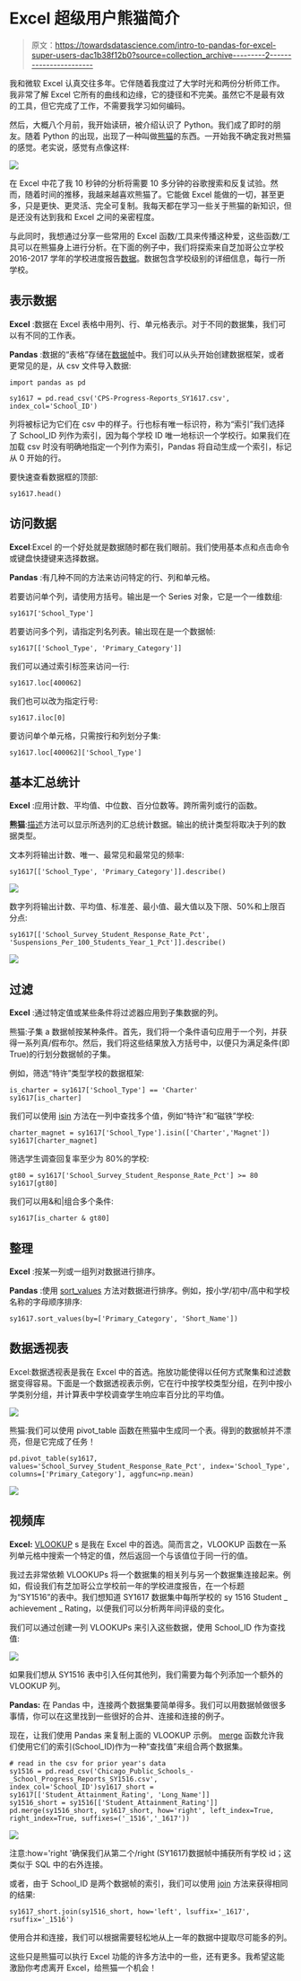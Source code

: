 # Excel 超级用户熊猫简介

> 原文：<https://towardsdatascience.com/intro-to-pandas-for-excel-super-users-dac1b38f12b0?source=collection_archive---------2----------------------->

我和微软 Excel 认真交往多年。它伴随着我度过了大学时光和两份分析师工作。我非常了解 Excel 它所有的曲线和边缘，它的捷径和不完美。虽然它不是最有效的工具，但它完成了工作，不需要我学习如何编码。

然后，大概八个月前，我开始读研，被介绍认识了 Python。我们成了即时的朋友。随着 Python 的出现，出现了一种叫做[熊猫](http://pandas.pydata.org/)的东西。一开始我不确定我对熊猫的感觉。老实说，感觉有点像这样:

![](img/28f9099402a585049654f26a6ae8f00f.png)

在 Excel 中花了我 10 秒钟的分析将需要 10 多分钟的谷歌搜索和反复试验。然而，随着时间的推移，我越来越喜欢熊猫了。它能做 Excel 能做的一切，甚至更多，只是更快、更灵活、完全可复制。我每天都在学习一些关于熊猫的新知识，但是还没有达到我和 Excel 之间的亲密程度。

与此同时，我想通过分享一些常用的 Excel 函数/工具来传播这种爱，这些函数/工具可以在熊猫身上进行分析。在下面的例子中，我们将探索来自芝加哥公立学校 2016-2017 学年的学校进度报告[数据](https://data.cityofchicago.org/Education/Chicago-Public-Schools-School-Progress-Reports-SY1/cp7s-7gxg)。数据包含学校级别的详细信息，每行一所学校。

## 表示数据

**Excel** :数据在 Excel 表格中用列、行、单元格表示。对于不同的数据集，我们可以有不同的工作表。

**Pandas** :数据的“表格”存储在[数据帧](http://pandas.pydata.org/pandas-docs/stable/generated/pandas.DataFrame.html)中。我们可以从头开始创建数据框架，或者更常见的是，从 csv 文件导入数据:

```
import pandas as pd

sy1617 = pd.read_csv('CPS-Progress-Reports_SY1617.csv', index_col='School_ID')
```

列将被标记为它们在 csv 中的样子。行也标有唯一标识符，称为“索引”我们选择了 School_ID 列作为索引，因为每个学校 ID 唯一地标识一个学校行。如果我们在加载 csv 时没有明确地指定一个列作为索引，Pandas 将自动生成一个索引，标记从 0 开始的行。

要快速查看数据框的顶部:

```
sy1617.head()
```

## 访问数据

**Excel**:Excel 的一个好处就是数据随时都在我们眼前。我们使用基本点和点击命令或键盘快捷键来选择数据。

**Pandas** :有几种不同的方法来访问特定的行、列和单元格。

若要访问单个列，请使用方括号。输出是一个 Series 对象，它是一个一维数组:

```
sy1617['School_Type']
```

若要访问多个列，请指定列名列表。输出现在是一个数据帧:

```
sy1617[['School_Type', 'Primary_Category']]
```

我们可以通过索引标签来访问一行:

```
sy1617.loc[400062]
```

我们也可以改为指定行号:

```
sy1617.iloc[0]
```

要访问单个单元格，只需按行和列划分子集:

```
sy1617.loc[400062]['School_Type']
```

## 基本汇总统计

**Excel** :应用计数、平均值、中位数、百分位数等。跨所需列或行的函数。

**熊猫**:[描述](http://pandas.pydata.org/pandas-docs/stable/generated/pandas.DataFrame.describe.html)方法可以显示所选列的汇总统计数据。输出的统计类型将取决于列的数据类型。

文本列将输出计数、唯一、最常见和最常见的频率:

```
sy1617[['School_Type', 'Primary_Category']].describe()
```

![](img/b611c6521d760a540f3ee1565853a315.png)

数字列将输出计数、平均值、标准差、最小值、最大值以及下限、50%和上限百分点:

```
sy1617[['School_Survey_Student_Response_Rate_Pct', 'Suspensions_Per_100_Students_Year_1_Pct']].describe()
```

![](img/596a8781ef148fae69294228949a9348.png)

## 过滤

**Excel** :通过特定值或某些条件将过滤器应用到子集数据的列。

熊猫:子集 a 数据帧按某种条件。首先，我们将一个条件语句应用于一个列，并获得一系列真/假布尔。然后，我们将这些结果放入方括号中，以便只为满足条件(即 True)的行划分数据帧的子集。

例如，筛选“特许”类型学校的数据框架:

```
is_charter = sy1617['School_Type'] == 'Charter'
sy1617[is_charter]
```

我们可以使用 [isin](http://pandas.pydata.org/pandas-docs/stable/generated/pandas.DataFrame.isin.html) 方法在一列中查找多个值，例如“特许”和“磁铁”学校:

```
charter_magnet = sy1617['School_Type'].isin(['Charter','Magnet'])
sy1617[charter_magnet]
```

筛选学生调查回复率至少为 80%的学校:

```
gt80 = sy1617['School_Survey_Student_Response_Rate_Pct'] >= 80
sy1617[gt80]
```

我们可以用&和|组合多个条件:

```
sy1617[is_charter & gt80]
```

## 整理

**Excel** :按某一列或一组列对数据进行排序。

**Pandas** :使用 [sort_values](http://pandas.pydata.org/pandas-docs/stable/generated/pandas.DataFrame.sort_values.html) 方法对数据进行排序。例如，按小学/初中/高中和学校名称的字母顺序排序:

```
sy1617.sort_values(by=['Primary_Category', 'Short_Name'])
```

## 数据透视表

Excel:数据透视表是我在 Excel 中的首选。拖放功能使得以任何方式聚集和过滤数据变得容易。下面是一个数据透视表示例，它在行中按学校类型分组，在列中按小学类别分组，并计算表中学校调查学生响应率百分比的平均值。

![](img/0a95b071d387bd04ca3c817420058527.png)

熊猫:我们可以使用 pivot_table 函数在熊猫中生成同一个表。得到的数据帧并不漂亮，但是它完成了任务！

```
pd.pivot_table(sy1617, values='School_Survey_Student_Response_Rate_Pct', index='School_Type', columns=['Primary_Category'], aggfunc=np.mean)
```

![](img/114156dacc3970d14960746ec443a293.png)

## 视频库

**Excel:** [VLOOKUP](https://support.office.com/en-us/article/VLOOKUP-function-0bbc8083-26fe-4963-8ab8-93a18ad188a1) s 是我在 Excel 中的首选。简而言之，VLOOKUP 函数在一系列单元格中搜索一个特定的值，然后返回一个与该值位于同一行的值。

我过去非常依赖 VLOOKUPs 将一个数据集的相关列与另一个数据集连接起来。例如，假设我们有芝加哥公立学校前一年的学校进度报告，在一个标题为“SY1516”的表中。我们想知道 SY1617 数据集中每所学校的 sy 1516 Student _ achievement _ Rating，以便我们可以分析两年间评级的变化。

我们可以通过创建一列 VLOOKUPs 来引入这些数据，使用 School_ID 作为查找值:

![](img/1346655170fe34a03285cc5b76854a10.png)

如果我们想从 SY1516 表中引入任何其他列，我们需要为每个列添加一个额外的 VLOOKUP 列。

**Pandas:** 在 Pandas 中，连接两个数据集要简单得多。我们可以用数据帧做很多事情，你可以在这里找到一些很好的合并、连接和连接的例子。

现在，让我们使用 Pandas 来复制上面的 VLOOKUP 示例。 [merge](http://pandas.pydata.org/pandas-docs/stable/generated/pandas.DataFrame.merge.html) 函数允许我们使用它们的索引(School_ID)作为一种“查找值”来组合两个数据集。

```
# read in the csv for prior year's data
sy1516 = pd.read_csv('Chicago_Public_Schools_-_School_Progress_Reports_SY1516.csv', index_col='School_ID')sy1617_short = sy1617[['Student_Attainment_Rating', 'Long_Name']]
sy1516_short = sy1516[['Student_Attainment_Rating']]
pd.merge(sy1516_short, sy1617_short, how='right', left_index=True, right_index=True, suffixes=('_1516','_1617'))
```

![](img/1c22b7dd5b2a4333c416ceb4de84d7f9.png)

注意:how='right '确保我们从第二个/right (SY1617)数据帧中捕获所有学校 id；这类似于 SQL 中的右外连接。

或者，由于 School_ID 是两个数据帧的索引，我们可以使用 [join](http://pandas.pydata.org/pandas-docs/stable/generated/pandas.DataFrame.join.html) 方法来获得相同的结果:

```
sy1617_short.join(sy1516_short, how='left', lsuffix='_1617', rsuffix='_1516')
```

使用合并和连接，我们可以根据需要轻松地从上一年的数据中提取尽可能多的列。

这些只是熊猫可以执行 Excel 功能的许多方法中的一些，还有更多。我希望这能激励你考虑离开 Excel，给熊猫一个机会！